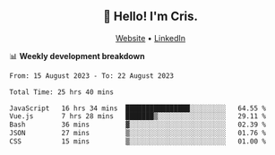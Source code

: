 
<h2 align="center">👋 Hello! I'm Cris.</h2>
<p align="center">
  <a href="https://www.criscunas.dev">Website</a> •
  <a href="https://www.linkedin.com/in/cristophercunas/">LinkedIn</a> 
</p>


📊 **Weekly development breakdown**
<!--START_SECTION:waka-->

```txt
From: 15 August 2023 - To: 22 August 2023

Total Time: 25 hrs 40 mins

JavaScript   16 hrs 34 mins  ████████████████░░░░░░░░░   64.55 %
Vue.js       7 hrs 28 mins   ███████▒░░░░░░░░░░░░░░░░░   29.11 %
Bash         36 mins         ▓░░░░░░░░░░░░░░░░░░░░░░░░   02.39 %
JSON         27 mins         ▒░░░░░░░░░░░░░░░░░░░░░░░░   01.76 %
CSS          15 mins         ▒░░░░░░░░░░░░░░░░░░░░░░░░   01.00 %
```

<!--END_SECTION:waka-->
